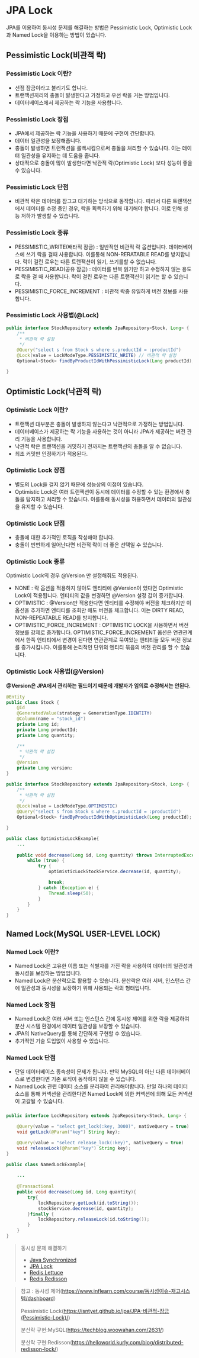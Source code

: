 # JPA Lock

JPA를 이용하여 동시성 문제를 해결하는 방법은 Pessimistic Lock, Optimistic Lock과 Named Lock을 이용하는 방법이 있습니다.

## Pessimistic Lock(비관적 락)

### Pessimistic Lock 이란?

* 선점 잠금이라고 불리기도 합니다.
* 트랜잭션끼리의 충돌이 발생한다고 가정하고 우선 락을 거는 방법입니다.
* 데이터베이스에서 제공하는 락 기능을 사용합니다.

### Pessimistic Lock 장점

* JPA에서 제공하는 락 기능을 사용하기 때문에 구현이 간단합니다.
* 데이터 일관성을 보장해줍니다.
* 충돌이 발생하면 트랜잭션을 롤백시킴으로써 충돌을 처리할 수 있습니다. 이는 데이터 일관성을 유지하는 데 도움을 줍니다.
* 상대적으로 충돌이 많이 발생한다면 낙관적 락(Optimistic Lock) 보다 성능이 좋을 수 있습니다.

### Pessimistic Lock 단점

* 비관적 락은 데이터를 잠그고 대기하는 방식으로 동작합니다. 따라서 다른 트랜잭션에서 데이터를 수정 중인 경우, 락을 획득하기 위해 대기해야 합니다. 이로 인해 성능 저하가 발생할 수 있습니다.

### Pessimistic Lock 종류

* PESSIMISTIC_WRITE(배타적 잠금) : 일반적인 비관적 락 옵션입니다. 데이터베이스에 쓰기 락을 걸때 사용합니다. 이를통해 NON-RERATABLE READ를 방지합니다. 락이 걸린 로우는 다른 트랜잭션이 읽기, 쓰기를할 수 없습니다.
* PESSIMISTIC_READ(공유 잠금) : 데이터를 반복 읽기만 하고 수정하지 않는 용도로 락을 걸 때 사용합니다. 락이 걸린 로우는 다른 트랜잭션이 읽기는 할 수 있습니다.
* PESSIMISTIC_FORCE_INCREMENT : 비관적 락중 유일하게 버전 정보를 사용합니다. 


### Pessimistic Lock 사용법(@Lock)

~~~java
public interface StockRepository extends JpaRepository<Stock, Long> {
    /**
     * 비관적 락 설정
     */
    @Query("select s from Stock s where s.productId = :productId")
    @Lock(value = LockModeType.PESSIMISTIC_WRITE) // 비관적 락 설정
    Optional<Stock> findByProductIdWithPessimisticLock(Long productId);

}
~~~

## Optimistic Lock(낙관적 락)

### Optimistic Lock 이란?

* 트랜잭션 대부분은 충돌이 발생하지 않는다고 낙관적으로 가정하는 방법입니다.
* 데이터베이스가 제공하는 락 기능을 사용하는 것이 아니라 JPA가 제공하는 버전 관리 기능을 사용합니다.
* 낙관적 락은 트랜잭션을 커밋하기 전까지는 트랜잭션의 충돌을 알 수 없습니다.
* 최초 커밋만 인정하기가 적용된다.

### Optimistic Lock 장점

* 별도의 Lock을 걸지 않기 때문에 성능상의 이점이 있습니다.
* Optimistic Lock은 여러 트랜잭션이 동시에 데이터를 수정할 수 있는 환경에서 충돌을 탐지하고 처리할 수 있습니다. 이를통해 동시성을 허용하면서 데이터의 일관성을 유지할 수 있습니다.

### Optimistic Lock 단점

* 충돌에 대한 추가적인 로직을 작성해야 합니다.
* 충돌이 빈번하게 일어난다면 비관적 락이 더 좋은 선택일 수 있습니다.

### Optimistic Lock 종류

Optimistic Lock의 경우 @Version 만 설정해줘도 적용된다.

* NONE : 락 옵션을 적용하지 않아도 엔티티에 @Version이 있다면 Optimistic Lock이 적용됩니다. 엔티티의 값을 변경하면 @Version 설정 값이 증가합니다.
* OPTIMISTIC : @Version만 적용한다면 엔티티를 수정해야 버전을 체크하지만 이 옵션을 추가하면 엔티티를 조회만 해도 버전을 체크합니다. 이는 DIRTY READ, NON-REPEATABLE READ를 방지합니다.
* OPTIMISTIC_FORCE_INCREMENT : OPTIMISTIC LOCK을 사용하면서 버전 정보를 강제로 증가합니다. OPTIMISTIC_FORCE_INCREMENT 옵션은 연관관계에서 한쪽 엔티티에서 변경이 된다면 연관관계로 묶여있는 엔티티들 모두 버전 정보를 증가시킵니다. 이를통해 논리적인 단위의 엔티티 묶음의 버전 관리를 할 수 있습니다. 


### Optimistic Lock 사용법(@Version)

**@Version은 JPA에서 관리하는 필드이기 때문에 개발자가 임의로 수정해서는 안된다.**

~~~java
@Entity
public class Stock {
    @Id
    @GeneratedValue(strategy = GenerationType.IDENTITY)
    @Column(name = "stock_id")
    private Long id;
    private Long productId;
    private Long quantity;

    /**
     * 낙관적 락 설정
     */
    @Version
    private Long version;
}
~~~
~~~java
public interface StockRepository extends JpaRepository<Stock, Long> {
    /**
     * 낙관적 락 설정
     */
    @Lock(value = LockModeType.OPTIMISTIC)
    @Query("select s from Stock s where s.productId = :productId")
    Optional<Stock> findByProductIdWithOptimisticLock(Long productId);

}
~~~
~~~java
public class OptimisticLockExample{
    ...
    
    public void decrease(Long id, Long quantity) throws InterruptedException {
        while (true) {
            try {
                optimisticLockStockService.decrease(id, quantity);

                break;
            } catch (Exception e) {
                Thread.sleep(50);
            }
        }
    }
}
~~~


## Named Lock(MySQL USER-LEVEL LOCK)


### Named Lock 이란?

* Named Lock은 고유한 이름 또는 식별자를 가진 락을 사용하여 데이터의 일관성과 동시성을 보장하는 방법입니다.
* Named Lock은 분산락으로 활용할 수 있습니다. 분산락은 여러 서버, 인스턴스 간에 일관성과 동시성을 보장하기 위해 사용되는 락의 형태입니다.

### Named Lock 장점

* Named Lock은 여러 서버 또는 인스턴스 간에 동시성 제어를 위한 락을 제공하여 분산 시스템 환경에서 데이터 일관성을 보장할 수 있습니다.
* JPA의 NativeQuery를 통해 간단하게 구현할 수 있습니다.
* 추가적인 기술 도입없이 사용할 수 있습니다.

### Named Lock 단점

* 단일 데이터베이스 종속성이 문제가 됩니다. 만약 MySQL이 아닌 다른 데이터베이스로 변경한다면 기존 로직이 동작하지 않을 수 있습니다.
* Named Lock 관련 데이터 소스를 분리하여 관리해야합니다. 만일 하나의 데이터 소스를 통해 커넥션을 관리한다면 Named Lock에 의한 커넥션에 의해 모든 커넥션이 고갈될 수 있습니다.

### 

~~~java
public interface LockRepository extends JpaRepository<Stock, Long> {

    @Query(value = "select get_lock(:key, 3000)", nativeQuery = true)
    void getLock(@Param("key") String key);

    @Query(value = "select release_lock(:key)", nativeQuery = true)
    void releaseLock(@Param("key") String key);
}
~~~
~~~java
public class NamedLockExample{
    
    ...
    
    @Transactional
    public void decrease(Long id, Long quantity){
        try{
            lockRepository.getLock(id.toString());
            stockService.decrease(id, quantity);
        }finally {
            lockRepository.releaseLock(id.toString());
        }
    }
}
~~~



> 동시성 문제 해결하기
> * [Java Synchronized](https://github.com/tlarbals824/TIL/tree/main/java/Synchronized.md)
> * [JPA Lock](https://github.com/tlarbals824/TIL/tree/main/spring/JPA/JPALock.md)
> * [Redis Lettuce](https://github.com/tlarbals824/TIL/tree/main/Redis/RedisLettuce.md)
> * [Redis Redisson](https://github.com/tlarbals824/TIL/tree/main/Redis/RedisRedisson.md)

> 참고 :
> 동시성 제어(https://www.inflearn.com/course/동시성이슈-재고시스템/dashboard)
> 
> Pessimistic Lock(https://isntyet.github.io/jpa/JPA-비관적-잠금(Pessimistic-Lock)/)
> 
> 분산락 구현:MySQL(https://techblog.woowahan.com/2631/)
> 
> 분산락 구현:Redisson(https://helloworld.kurly.com/blog/distributed-redisson-lock/)
